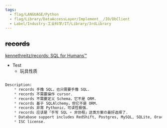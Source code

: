 ```yaml
---
tags:
  - flag/LANGUAGE/Python
  - flag/Library/DataAccessLayer/Implement__/IO/DbClient
  - Label/Industry-工业科学/IT/Library/3rdLibrary
---
```


## ~~records~~

[kennethreitz/records: SQL for Humans™](https://github.com/kennethreitz/records)

- Test
    - 玩具性质

```python

Description:
    * records 手撸 SQL，也只需要手撸 SQL.
    * records 不需要操作 cursor.
    * records 不需要定义 Schema，它不是 ORM.
    * records 基于 SQLAlchemy，但它不是 ORM.
    * records 非常 Pythonic，可读性极强.
    * records 应该是「手写 SQL + 非协程」这类方案の最好选择了.
    * Database support includes RedShift, Postgres, MySQL, SQLite, Oracle, and MS-SQL (drivers not included).
    * ISC license.

```